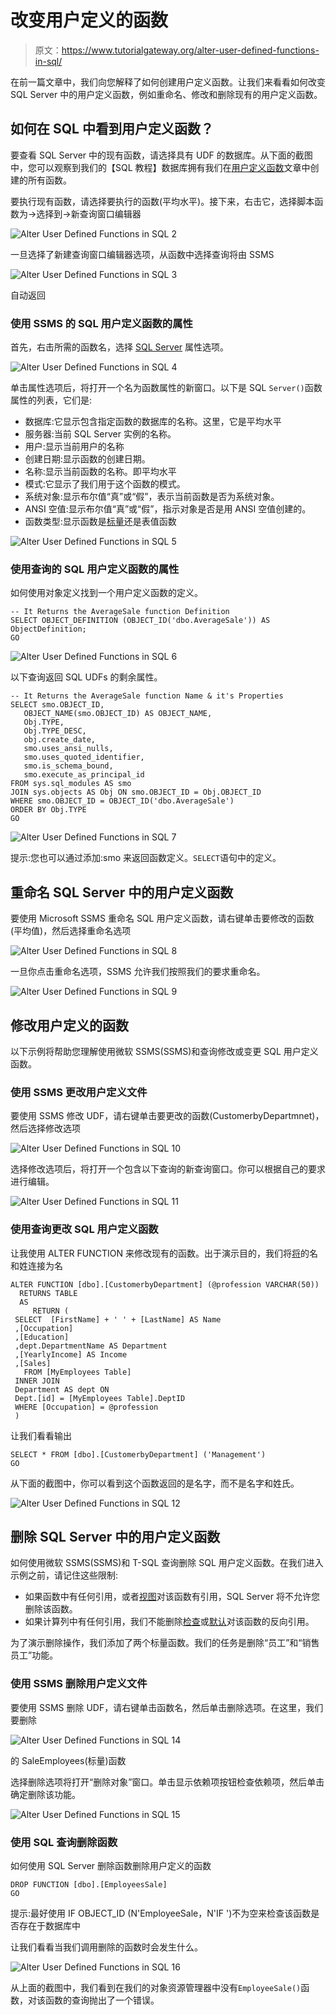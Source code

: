 # 改变用户定义的函数

> 原文：<https://www.tutorialgateway.org/alter-user-defined-functions-in-sql/>

在前一篇文章中，我们向您解释了如何创建用户定义函数。让我们来看看如何改变 SQL Server 中的用户定义函数，例如重命名、修改和删除现有的用户定义函数。

## 如何在 SQL 中看到用户定义函数？

要查看 SQL Server 中的现有函数，请选择具有 UDF 的数据库。从下面的截图中，您可以观察到我们的【SQL 教程】数据库拥有我们在[用户定义函数](https://www.tutorialgateway.org/user-defined-functions-in-sql/)文章中创建的所有函数。

要执行现有函数，请选择要执行的函数(平均水平)。接下来，右击它，选择脚本函数为->选择到->新查询窗口编辑器

![Alter User Defined Functions in SQL 2](img/4feae97c2f99ba7fbd39f69adb66f159.png)

一旦选择了新建查询窗口编辑器选项，从函数中选择查询将由 SSMS

![Alter User Defined Functions in SQL 3](img/9b7023387f491527fef3e651519187e4.png)

自动返回

### 使用 SSMS 的 SQL 用户定义函数的属性

首先，右击所需的函数名，选择 [SQL Server](https://www.tutorialgateway.org/sql/) 属性选项。

![Alter User Defined Functions in SQL 4](img/e5b6eb0ab8d6bd58ce5861db1ee7965c.png)

单击属性选项后，将打开一个名为函数属性的新窗口。以下是 SQL `Server()`函数属性的列表，它们是:

*   数据库:它显示包含指定函数的数据库的名称。这里，它是平均水平
*   服务器:当前 SQL Server 实例的名称。
*   用户:显示当前用户的名称
*   创建日期:显示函数的创建日期。
*   名称:显示当前函数的名称。即平均水平
*   模式:它显示了我们用于这个函数的模式。
*   系统对象:显示布尔值“真”或“假”，表示当前函数是否为系统对象。
*   ANSI 空值:显示布尔值“真”或“假”，指示对象是否是用 ANSI 空值创建的。
*   函数类型:显示函数是[标量](https://www.tutorialgateway.org/user-defined-functions-in-sql/)还是表值函数

![Alter User Defined Functions in SQL 5](img/97ec8c7d0a3bc75edb4ada9111add255.png)

### 使用查询的 SQL 用户定义函数的属性

如何使用对象定义找到一个用户定义函数的定义。

```
-- It Returns the AverageSale function Definition  
SELECT OBJECT_DEFINITION (OBJECT_ID('dbo.AverageSale')) AS ObjectDefinition;  
GO
```

![Alter User Defined Functions in SQL 6](img/f08846af5c8181d287806086d70998ff.png)

以下查询返回 SQL UDFs 的剩余属性。

```
-- It Returns the AverageSale function Name & it's Properties  
SELECT smo.OBJECT_ID,   
   OBJECT_NAME(smo.OBJECT_ID) AS OBJECT_NAME,   
   Obj.TYPE,   
   Obj.TYPE_DESC,  
   obj.create_date,
   smo.uses_ansi_nulls,  
   smo.uses_quoted_identifier,  
   smo.is_schema_bound,  
   smo.execute_as_principal_id  
FROM sys.sql_modules AS smo  
JOIN sys.objects AS Obj ON smo.OBJECT_ID = Obj.OBJECT_ID  
WHERE smo.OBJECT_ID = OBJECT_ID('dbo.AverageSale')  
ORDER BY Obj.TYPE  
GO
```

![Alter User Defined Functions in SQL 7](img/e2019fd17446e91ef07d402582aef762.png)

提示:您也可以通过添加:smo 来返回函数定义。`SELECT`语句中的定义。

## 重命名 SQL Server 中的用户定义函数

要使用 Microsoft SSMS 重命名 SQL 用户定义函数，请右键单击要修改的函数(平均值)，然后选择重命名选项

![Alter User Defined Functions in SQL 8](img/56c38c3ae8855859e975cc1cb9411e8e.png)

一旦你点击重命名选项，SSMS 允许我们按照我们的要求重命名。

![Alter User Defined Functions in SQL 9](img/93acdb944c2bcf8c999df6e101c1392d.png)

## 修改用户定义的函数

以下示例将帮助您理解使用微软 SSMS(SSMS)和查询修改或变更 SQL 用户定义函数。

### 使用 SSMS 更改用户定义文件

要使用 SSMS 修改 UDF，请右键单击要更改的函数(CustomerbyDepartmnet)，然后选择修改选项

![Alter User Defined Functions in SQL 10](img/86ca6e8ecc30fac6910b2264a613480a.png)

选择修改选项后，将打开一个包含以下查询的新查询窗口。你可以根据自己的要求进行编辑。

![Alter User Defined Functions in SQL 11](img/86defba0907f484e81afa4a542224095.png)

### 使用查询更改 SQL 用户定义函数

让我使用 ALTER FUNCTION 来修改现有的函数。出于演示目的，我们将[将](https://www.tutorialgateway.org/sql-concat-function/)的名和姓连接为名

```
ALTER FUNCTION [dbo].[CustomerbyDepartment] (@profession VARCHAR(50))
  RETURNS TABLE
  AS
     RETURN (
 SELECT  [FirstName] + ' ' + [LastName] AS Name
 ,[Occupation]
 ,[Education]
 ,dept.DepartmentName AS Department
 ,[YearlyIncome] AS Income
 ,[Sales]
   FROM [MyEmployees Table]
 INNER JOIN 
 Department AS dept ON
 Dept.[id] = [MyEmployees Table].DeptID
 WHERE [Occupation] = @profession
 )
```

让我们看看输出

```
SELECT * FROM [dbo].[CustomerbyDepartment] ('Management')
GO
```

从下面的截图中，你可以看到这个函数返回的是名字，而不是名字和姓氏。

![Alter User Defined Functions in SQL 12](img/36702138c9b4582a97bbe12d35cb3134.png)

## 删除 SQL Server 中的用户定义函数

如何使用微软 SSMS(SSMS)和 T-SQL 查询删除 SQL 用户定义函数。在我们进入示例之前，请记住这些限制:

*   如果函数中有任何引用，或者[视图](https://www.tutorialgateway.org/views-in-sql-server/)对该函数有引用，SQL Server 将不允许您删除该函数。
*   如果计算列中有任何引用，我们不能删除[检查](https://www.tutorialgateway.org/sql-check-constraint/)或[默认](https://www.tutorialgateway.org/sql-default-constraint/)对该函数的反向引用。

为了演示删除操作，我们添加了两个标量函数。我们的任务是删除“员工”和“销售员工”功能。

### 使用 SSMS 删除用户定义文件

要使用 SSMS 删除 UDF，请右键单击函数名，然后单击删除选项。在这里，我们要删除

![Alter User Defined Functions in SQL 14](img/ae3927299e76a56fe37917f07efc4cb3.png)

的 SaleEmployees(标量)函数

选择删除选项将打开“删除对象”窗口。单击显示依赖项按钮检查依赖项，然后单击确定删除该功能。

![Alter User Defined Functions in SQL 15](img/061df74f8cfb11cca585a8605d7aa4b2.png)

### 使用 SQL 查询删除函数

如何使用 SQL Server 删除函数删除用户定义的函数

```
DROP FUNCTION [dbo].[EmployeesSale]
GO
```

提示:最好使用 IF OBJECT_ID (N'EmployeeSale，N'IF ')不为空来检查该函数是否存在于数据库中

让我们看看当我们调用删除的函数时会发生什么。

![Alter User Defined Functions in SQL 16](img/5fc2c383fc7c741f0a878b1d8bfc0ebc.png)

从上面的截图中，我们看到在我们的对象资源管理器中没有`EmployeeSale()`函数，对该函数的查询抛出了一个错误。